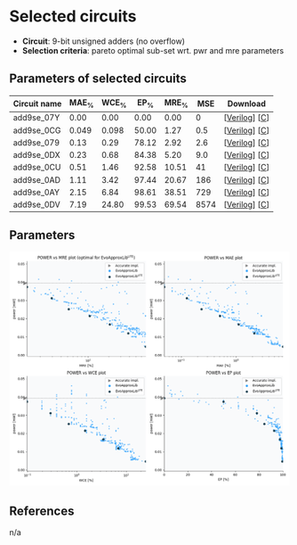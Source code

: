 
Selected circuits
===================
 - **Circuit**: 9-bit unsigned adders (no overflow)
 - **Selection criteria**: pareto optimal sub-set wrt. pwr and mre parameters

Parameters of selected circuits
----------------------------

| Circuit name | MAE<sub>%</sub> | WCE<sub>%</sub> | EP<sub>%</sub> | MRE<sub>%</sub> | MSE | Download |
| --- |  --- | --- | --- | --- | --- | --- | 
| add9se_07Y | 0.00 | 0.00 | 0.00 | 0.00 | 0 |  [[Verilog](add9se_07Y.v)]  [[C](add9se_07Y.c)] |
| add9se_0CG | 0.049 | 0.098 | 50.00 | 1.27 | 0.5 |  [[Verilog](add9se_0CG.v)]  [[C](add9se_0CG.c)] |
| add9se_079 | 0.13 | 0.29 | 78.12 | 2.92 | 2.6 |  [[Verilog](add9se_079.v)]  [[C](add9se_079.c)] |
| add9se_0DX | 0.23 | 0.68 | 84.38 | 5.20 | 9.0 |  [[Verilog](add9se_0DX.v)]  [[C](add9se_0DX.c)] |
| add9se_0CU | 0.51 | 1.46 | 92.58 | 10.51 | 41 |  [[Verilog](add9se_0CU.v)]  [[C](add9se_0CU.c)] |
| add9se_0AD | 1.11 | 3.42 | 97.44 | 20.67 | 186 |  [[Verilog](add9se_0AD.v)]  [[C](add9se_0AD.c)] |
| add9se_0AY | 2.15 | 6.84 | 98.61 | 38.51 | 729 |  [[Verilog](add9se_0AY.v)]  [[C](add9se_0AY.c)] |
| add9se_0DV | 7.19 | 24.80 | 99.53 | 69.54 | 8574 |  [[Verilog](add9se_0DV.v)]  [[C](add9se_0DV.c)] |
    
Parameters
--------------
![Parameters figure](fig.png)

References
--------------
n/a

             
